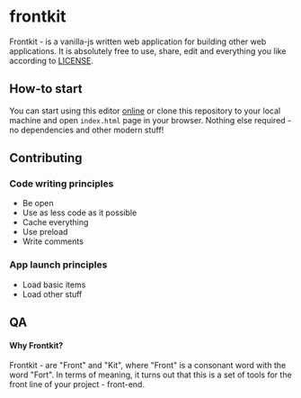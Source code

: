 # frontkit

Frontkit - is a vanilla-js written web application for building other web
applications. It is absolutely free to use, share, edit and everything you like
according to [LICENSE](LICENSE).

## How-to start

You can start using this editor [online](https://xterra-dev.github.io/frontkit/)
or clone this repository to your local machine and open `index.html` page in
your browser. Nothing else required - no dependencies and other modern stuff!

## Contributing

### Code writing principles

- Be open
- Use as less code as it possible
- Сache everything
- Use preload
- Write comments

### App launch principles

- Load basic items
- Load other stuff

## QA

#### Why Frontkit?

Frontkit - are "Front" and "Kit", where "Front" is a consonant word with the
word "Fort". In terms of meaning, it turns out that this is a set of tools for
the front line of your project - front-end.
